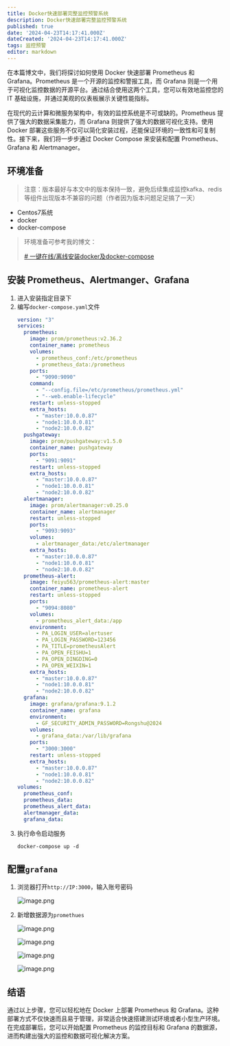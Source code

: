 ```yaml
---
title: Docker快速部署完整监控预警系统
description: Docker快速部署完整监控预警系统
published: true
date: '2024-04-23T14:17:41.000Z'
dateCreated: '2024-04-23T14:17:41.000Z'
tags: 监控预警
editor: markdown
---
```


在本篇博文中，我们将探讨如何使用 Docker 快速部署 Prometheus 和 Grafana。Prometheus 是一个开源的监控和警报工具，而 Grafana 则是一个用于可视化监控数据的开源平台。通过结合使用这两个工具，您可以有效地监控您的 IT 基础设施，并通过美观的仪表板展示关键性能指标。

在现代的云计算和微服务架构中，有效的监控系统是不可或缺的。Prometheus 提供了强大的数据采集能力，而 Grafana 则提供了强大的数据可视化支持。使用 Docker 部署这些服务不仅可以简化安装过程，还能保证环境的一致性和可复制性。接下来，我们将一步步通过 Docker Compose 来安装和配置 Prometheus、 Grafana 和 Alertmanager。

<!-- more -->

## 环境准备

> 注意：版本最好与本文中的版本保持一致，避免后续集成监控kafka、redis等组件出现版本不兼容的问题（作者因为版本问题足足搞了一天）

- Centos7系统
- docker
- docker-compose

> 环境准备可参考我的博文：
>
> [# 一键在线/离线安装docker及docker-compose](https://juejin.cn/post/7355389990531678260)

## 安装 Prometheus、Alertmanger、Grafana

1. 进入安装指定目录下
2. 编写`docker-compose.yaml`文件
    ```yaml
    version: "3"
    services:
      prometheus:
        image: prom/prometheus:v2.36.2
        container_name: prometheus
        volumes:
          - prometheus_conf:/etc/prometheus
          - prometheus_data:/prometheus
        ports:
          - "9090:9090"
        command:
          - "--config.file=/etc/prometheus/prometheus.yml"
          - "--web.enable-lifecycle"
        restart: unless-stopped
        extra_hosts:
          - "master:10.0.0.87"
          - "node1:10.0.0.81"
          - "node2:10.0.0.82"
      pushgateway:
        image: prom/pushgateway:v1.5.0
        container_name: pushgateway
        ports:
          - "9091:9091"
        restart: unless-stopped
        extra_hosts:
          - "master:10.0.0.87"
          - "node1:10.0.0.81"
          - "node2:10.0.0.82"
      alertmanager:
        image: prom/alertmanager:v0.25.0
        container_name: alertmanager
        restart: unless-stopped
        ports:
          - "9093:9093"
        volumes:
          - alertmanager_data:/etc/alertmanager
        extra_hosts:
          - "master:10.0.0.87"
          - "node1:10.0.0.81"
          - "node2:10.0.0.82"
      prometheus-alert:
        image: feiyu563/prometheus-alert:master
        container_name: prometheus-alert
        restart: unless-stopped
        ports:
          - "9094:8080"
        volumes:
          - prometheus_alert_data:/app
        environment:
          - PA_LOGIN_USER=alertuser
          - PA_LOGIN_PASSWORD=123456
          - PA_TITLE=prometheusAlert
          - PA_OPEN_FEISHU=1
          - PA_OPEN_DINGDING=0
          - PA_OPEN_WEIXIN=1
        extra_hosts:
          - "master:10.0.0.87"
          - "node1:10.0.0.81"
          - "node2:10.0.0.82"
      grafana:
        image: grafana/grafana:9.1.2
        container_name: grafana
        environment:
          - GF_SECURITY_ADMIN_PASSWORD=Rongshu@2024
        volumes:
          - grafana_data:/var/lib/grafana
        ports:
          - "3000:3000"
        restart: unless-stopped
        extra_hosts:
          - "master:10.0.0.87"
          - "node1:10.0.0.81"
          - "node2:10.0.0.82"
    volumes:
      prometheus_conf:
      prometheus_data:
      prometheus_alert_data:
      alertmanager_data:
      grafana_data:
    ```
3. 执行命令启动服务
    ```shell
    docker-compose up -d
    ```

## 配置`grafana`

1. 浏览器打开`http://IP:3000`，输入账号密码

   ![image.png](https://lbs-images.oss-cn-shanghai.aliyuncs.com/20250425141528704.png)

2. 新增数据源为`promethues`

   ![image.png](https://lbs-images.oss-cn-shanghai.aliyuncs.com/20250425141528531.png)

   ![image.png](https://lbs-images.oss-cn-shanghai.aliyuncs.com/20250425141528550.png)

   ![image.png](https://lbs-images.oss-cn-shanghai.aliyuncs.com/20250425141529580.png)

   ![image.png](https://lbs-images.oss-cn-shanghai.aliyuncs.com/20250425141528489.png)

## 结语

通过以上步骤，您可以轻松地在 Docker 上部署 Prometheus 和 Grafana。这种部署方式不仅快速而且易于管理，非常适合快速搭建测试环境或者小型生产环境。在完成部署后，您可以开始配置 Prometheus 的监控目标和 Grafana 的数据源，进而构建出强大的监控和数据可视化解决方案。